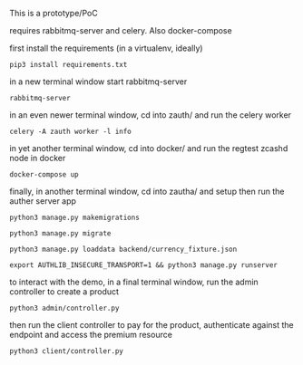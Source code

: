 This is a prototype/PoC

requires rabbitmq-server and celery. Also docker-compose

first install the requirements (in a virtualenv, ideally)

`pip3 install requirements.txt`

in a new terminal window start rabbitmq-server

`rabbitmq-server`

in an even newer terminal window, cd into zauth/ and run the celery worker

`celery -A zauth worker -l info`

in yet another terminal window, cd into docker/ and run the regtest zcashd node in docker

`docker-compose up`

finally, in another terminal window, cd into zautha/ and setup then run the auther server app

`python3 manage.py makemigrations`

`python3 manage.py migrate`

`python3 manage.py loaddata backend/currency_fixture.json`

`export AUTHLIB_INSECURE_TRANSPORT=1 && python3 manage.py runserver`

to interact with the demo, in a final terminal window, run the admin controller to create a product 

`python3 admin/controller.py`

then run the client controller to pay for the product, authenticate against the endpoint and access the premium resource 

`python3 client/controller.py`

